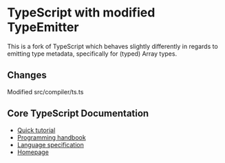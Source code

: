 
# TypeScript with modified TypeEmitter

This is a fork of TypeScript which behaves slightly differently in regards to emitting type metadata, specifically for (typed) Array types.


## Changes

Modified src/compiler/ts.ts


## Core TypeScript Documentation

*  [Quick tutorial](http://www.typescriptlang.org/Tutorial)
*  [Programming handbook](http://www.typescriptlang.org/Handbook)
*  [Language specification](https://github.com/Microsoft/TypeScript/blob/master/doc/spec.md)
*  [Homepage](http://www.typescriptlang.org/)
